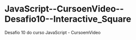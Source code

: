 # JavaScript--CursoenVideo--Desafio10--Interactive_Square
 Desafio 10 do curso JavaScript - CursoemVideo
